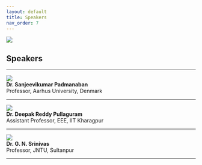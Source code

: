 ```yaml
---
layout: default
title: Speakers
nav_order: 7
---
```

![](../../assets/images/bg_windmill.jpg)
## Speakers
---

![](../../assets/images/sanjeevikumar.jpg|width=100)<br>
**Dr. Sanjeevikumar Padmanaban**<br>
Professor, Aarhus University, Denmark<br>

---

![](../../assets/images/speaker1.jpg|width=100)<br>
**Dr. Deepak Reddy Pullaguram**<br>
Assistant Professor, EEE, IIT Kharagpur<br>

---

![](../../assets/images/speaker2.jpg|width=100)<br>
**Dr. G. N. Srinivas**<br>
Professor, JNTU, Sultanpur<br>

---